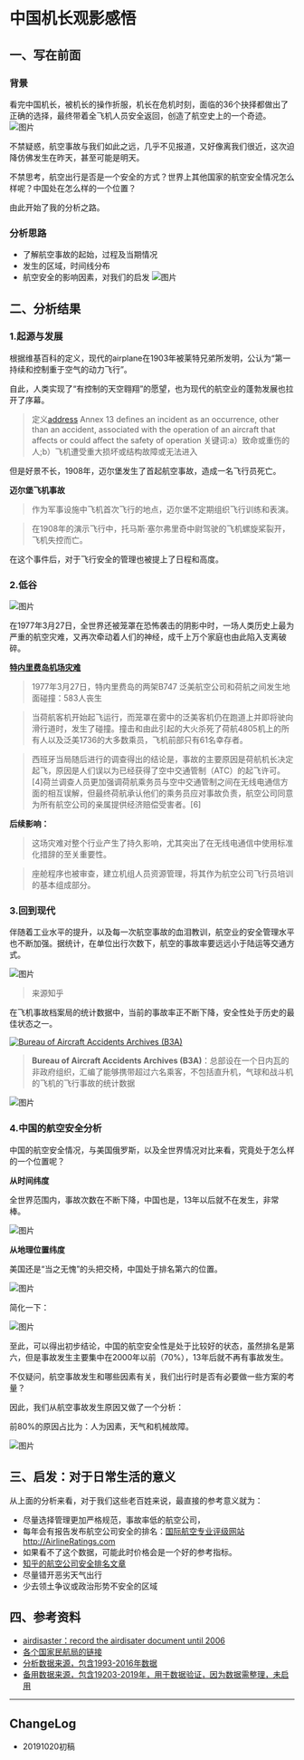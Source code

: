 # 中国机长观影感悟 


## 一、写在前面
### 背景
看完中国机长，被机长的操作折服，机长在危机时刻，面临的36个抉择都做出了正确的选择，最终带着全飞机人员安全返回，创造了航空史上的一个奇迹。
![图片](https://klugben66.oss-cn-hongkong.aliyuncs.com/work/20191020-中国机长1.jpg)

不禁疑惑，航空事故与我们如此之远，几乎不见报道，又好像离我们很近，这次迫降仿佛发生在昨天，甚至可能是明天。

不禁思考，航空出行是否是一个安全的方式？世界上其他国家的航空安全情况怎么样呢？中国处在怎么样的一个位置？

由此开始了我的分析之路。

### 分析思路
- 了解航空事故的起始，过程及当期情况
- 发生的区域，时间线分布
- 航空安全的影响因素，对我们的启发
![图片](https://klugben66.oss-cn-hongkong.aliyuncs.com/work/screenshot20191020-4.jpeg)


## 二、分析结果

### 1.起源与发展

根据维基百科的定义，现代的airplane在1903年被莱特兄弟所发明，公认为“第一持续和控制重于空气的动力飞行”。

自此，人类实现了“有控制的天空翱翔”的愿望，也为现代的航空业的蓬勃发展也拉开了序幕。

> 定义[address](https://en.wikipedia.org/wiki/Aviation_accidents_and_incidents)
> Annex 13 defines an incident as an occurrence, other than an accident, associated with the operation of an aircraft that affects or could affect the safety of operation
> 关键词:a）致命或重伤的人;b）飞机遭受重大损坏或结构故障或无法进入

但是好景不长，1908年，迈尔堡发生了首起航空事故，造成一名飞行员死亡。

**迈尔堡飞机事故**

> 作为军事设施中飞机首次飞行的地点，迈尔堡不定期组织飞行训练和表演。

> 在1908年的演示飞行中，托马斯·塞尔弗里奇中尉驾驶的飞机螺旋桨裂开，飞机失控而亡。

在这个事件后，对于飞行安全的管理也被提上了日程和高度。

### 2.低谷

![图片](https://klugben66.oss-cn-hongkong.aliyuncs.com/work/screenshot20191020-7.jpeg)

在1977年3月27日，全世界还被笼罩在恐怖袭击的阴影中时，一场人类历史上最为严重的航空灾难，又再次牵动着人们的神经，成千上万个家庭也由此陷入支离破碎。

**[特内里费岛机场灾难](https://en.wikipedia.org/wiki/Tenerife_airport_disaster)**

>1977年3月27日，特内里费岛的两架B747 泛美航空公司和荷航之间发生地面碰撞：583人丧生

> 当荷航客机开始起飞运行，而笼罩在雾中的泛美客机仍在跑道上并即将驶向滑行道时，发生了碰撞。撞击和由此引起的大火杀死了荷航4805机上的所有人以及泛美1736的大多数乘员，飞机前部只有61名幸存者。

> 西班牙当局随后进行的调查得出的结论是，事故的主要原因是荷航机长决定起飞，原因是人们误以为已经获得了空中交通管制（ATC）的起飞许可。[4]荷兰调查人员更加强调荷航乘务员与空中交通管制之间在无线电通信方面的相互误解，但最终荷航承认他们的乘务员应对事故负责，航空公司同意为所有航空公司的亲属提供经济赔偿受害者。[6]

**后续影响：**

> 这场灾难对整个行业产生了持久影响，尤其突出了在无线电通信中使用标准化措辞的至关重要性。

> 座舱程序也被审查，建立机组人员资源管理，将其作为航空公司飞行员培训的基本组成部分。

### 3.回到现代

伴随着工业水平的提升，以及每一次航空事故的血泪教训，航空业的安全管理水平也不断加强。据统计，在单位出行次数下，航空的事故率要远远小于陆运等交通方式。

![图片](https://klugben66.oss-cn-hongkong.aliyuncs.com/work/20191020-航空与其他运输方式的安全性对比.jpg)
> 来源知乎

在飞机事故档案局的统计数据中，当前的事故率正不断下降，安全性处于历史的最佳状态之一。

[![Bureau of Aircraft Accidents Archives (B3A)](https://klugben66.oss-cn-hongkong.aliyuncs.com/work/screenshot20191020-3.jpeg)](http://www.baaa-acro.com/)
> **Bureau of Aircraft Accidents Archives (B3A)**：总部设在一个日内瓦的非政府组织，汇编了能够携带超过六名乘客，不包括直升机，气球和战斗机的飞机的飞行事故的统计数据


![图片](https://klugben66.oss-cn-hongkong.aliyuncs.com/work/screenshot20191020-2.jpeg)


### 4.中国的航空安全分析

中国的航空安全情况，与美国俄罗斯，以及全世界情况对比来看，究竟处于怎么样的一个位置呢？

**从时间纬度**

全世界范围内，事故次数在不断下降，中国也是，13年以后就不在发生，非常棒。

![图片](https://klugben66.oss-cn-hongkong.aliyuncs.com/work/screenshot20191020-10.jpeg)

**从地理位置纬度**

美国还是“当之无愧”的头把交椅，中国处于排名第六的位置。

![图片](https://klugben66.oss-cn-hongkong.aliyuncs.com/work/screenshot20191020-11.jpeg)

简化一下：

![图片](https://klugben66.oss-cn-hongkong.aliyuncs.com/work/screenshot20191020-13.jpeg)

至此，可以得出初步结论，中国的航空安全性是处于比较好的状态，虽然排名是第六，但是事故发生主要集中在2000年以前（70%），13年后就不再有事故发生。


不仅疑问，航空事故发生和哪些因素有关，我们出行时是否有必要做一些方案的考量？

因此，我们从航空事故发生原因又做了一个分析：

前80%的原因占比为：人为因素，天气和机械故障。

![图片](https://klugben66.oss-cn-hongkong.aliyuncs.com/work/screenshot20191020-12.jpeg)

## 三、启发：对于日常生活的意义

从上面的分析来看，对于我们这些老百姓来说，最直接的参考意义就为：

- 尽量选择管理更加严格规范，事故率低的航空公司，
 - 每年会有报告发布航空公司安全的排名：[国际航空专业评级网站http://AirlineRatings.com](https://link.zhihu.com/?target=http%3A//AirlineRatings.com)
 - 如果看不了这个数据，可能此时价格会是一个好的参考指标。
 - [知乎的航空公司安全排名文章](https://zhuanlan.zhihu.com/p/54824534)
- 尽量错开恶劣天气出行
- 少去领土争议或政治形势不安全的区域


## 四、参考资料
- [airdisaster：record the airdisater document until 2006](https://web.archive.org/web/20060707005153/http://www.airdisaster.com/)
- [各个国家民航局的链接](http://www.baaa-acro.com/links)
- [分析数据来源，包含1993-2016年数据](https://publicsafetyaviation.org/images/Safety_Program_Overview/ALEA_FRAT_1.2.xls)
- [备用数据来源，包含19203-2019年，用于数据验证，因为数据需整理，未启用](https://en.wikipedia.org/wiki/List_of_aircraft_accidents_and_incidents_resulting_in_at_least_50_fatalities)




- - - - -

## ChangeLog
- 20191020初稿
